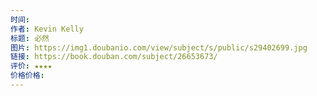 ```yaml
---
时间: 
作者: Kevin Kelly
标题: 必然
图片: https://img1.doubanio.com/view/subject/s/public/s29402699.jpg
链接: https://book.douban.com/subject/26653673/
评价: ★★★★
价格价格:
---
```

